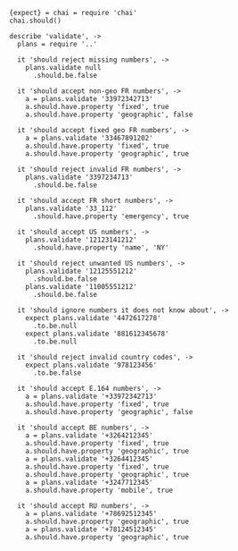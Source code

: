     {expect} = chai = require 'chai'
    chai.should()

    describe 'validate', ->
      plans = require '..'

      it 'should reject missing numbers', ->
        plans.validate null
          .should.be.false

      it 'should accept non-geo FR numbers', ->
        a = plans.validate '33972342713'
        a.should.have.property 'fixed', true
        a.should.have.property 'geographic', false

      it 'should accept fixed geo FR numbers', ->
        a = plans.validate '33467891202'
        a.should.have.property 'fixed', true
        a.should.have.property 'geographic', true

      it 'should reject invalid FR numbers', ->
        plans.validate '3397234713'
          .should.be.false

      it 'should accept FR short numbers', ->
        plans.validate '33_112'
          .should.have.property 'emergency', true

      it 'should accept US numbers', ->
        plans.validate '12123141212'
          .should.have.property 'name', 'NY'

      it 'should reject unwanted US numbers', ->
        plans.validate '12125551212'
          .should.be.false
        plans.validate '11005551212'
          .should.be.false

      it 'should ignore numbers it does not know about', ->
        expect plans.validate '4472617278'
          .to.be.null
        expect plans.validate '881612345678'
          .to.be.null

      it 'should reject invalid country codes', ->
        expect plans.validate '978123456'
          .to.be.false

      it 'should accept E.164 numbers', ->
        a = plans.validate '+33972342713'
        a.should.have.property 'fixed', true
        a.should.have.property 'geographic', false

      it 'should accept BE numbers', ->
        a = plans.validate '+3264212345'
        a.should.have.property 'fixed', true
        a.should.have.property 'geographic', true
        a = plans.validate '+3264412345'
        a.should.have.property 'fixed', true
        a.should.have.property 'geographic', true
        a = plans.validate '+3247712345'
        a.should.have.property 'mobile', true

      it 'should accept RU numbers', ->
        a = plans.validate '+78692512345'
        a.should.have.property 'geographic', true
        a = plans.validate '+78124512345'
        a.should.have.property 'geographic', true
